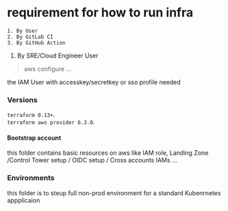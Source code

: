 # requirement for how to run infra
```
1. By User 
2. By GitLab CI
3. By GitHub Action
```

1. By SRE/Cloud Engineer User

> aws configure ... 

the IAM User with accesskey/secretkey or sso profile needed

### Versions

`terraform 0.13+`.  
`terraform aws provider 6.3.0`. 


#### Bootstrap account 
this folder contains basic resources on aws like IAM role, Landing Zone /Control Tower setup / OIDC setup / Cross accounts IAMs ... 

### Environments
this folder is to steup full non-prod environment for a standard Kubenrnetes appplicaion 

# 
